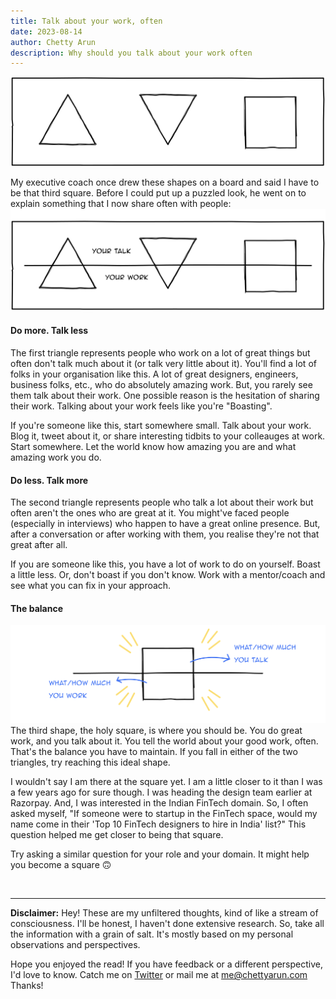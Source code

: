 ```yaml
---
title: Talk about your work, often
date: 2023-08-14
author: Chetty Arun
description: Why should you talk about your work often
---
```


![Shapes](shapes.svg)

My executive coach once drew these shapes on a board and said I have to be that third square. Before I could put up a puzzled look, he went on to explain something that I now share often with people: 
![Talk vs Work](talkvswork.svg)
#### Do more. Talk less
The first triangle represents people who work on a lot of great things but often don't talk much about it (or talk very little about it). You'll find a lot of folks in your organisation like this. A lot of great designers, engineers, business folks, etc., who do absolutely amazing work. But, you rarely see them talk about their work. One possible reason is the hesitation of sharing their work. Talking about your work feels like you're "Boasting". 

If you're someone like this, start somewhere small. Talk about your work. Blog it, tweet about it, or share interesting tidbits to your colleauges at work. Start somewhere. Let the world know how amazing you are and what amazing work you do.

#### Do less. Talk more
The second triangle represents people who talk a lot about their work but often aren't the ones who are great at it. You might've faced people (especially in interviews) who happen to have a great online presence. But, after a conversation or after working with them, you realise they're not that great after all. 

If you are someone like this, you have a lot of work to do on yourself. Boast a little less. Or, don't boast if you don't know. Work with a mentor/coach and see what you can fix in your approach. 

#### The balance
![The square](the-square.svg)
The third shape, the holy square, is where you should be. You do great work, and you talk about it. You tell the world about your good work, often. That's the balance you have to maintain. If you fall in either of the two triangles, try reaching this ideal shape. 

I wouldn't say I am there at the square yet. I am a little closer to it than I was a few years ago for sure though. I was heading the design team earlier at Razorpay. And, I was interested in the Indian FinTech domain. So, I often asked myself, "If someone were to startup in the FinTech space, would my name come in their 'Top 10 FinTech designers to hire in India' list?" This question helped me get closer to being that square. 

Try asking a similar question for your role and your domain. It might help you become a square 🙃

<br>

---

**Disclaimer:** Hey! These are my unfiltered thoughts, kind of like a stream of consciousness. I'll be honest, I haven't done extensive research. So, take all the information with a grain of salt. It's mostly based on my personal observations and perspectives. 

Hope you enjoyed the read! If you have feedback or a different perspective, I'd love to know. Catch me on [Twitter](https://twitter.com/ChettyArun) or mail me at [me@chettyarun.com](mailto:me@chettyarun.com?Subject=Feedback) Thanks!